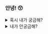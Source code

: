 ### 안녕! 😙

<details>
  <summary>혹시 내가 궁금해?</summary>
  안알랴줌 🤭
</details>

<details>
  <summary>내가 안궁금해?</summary>
  <details>
    <summary>정말로 안궁금해?</summary>
    <details>
      <summary>이제는 궁금하지?</summary>
      안알랴줌 🤭
    </details>
  </details>
</details>
